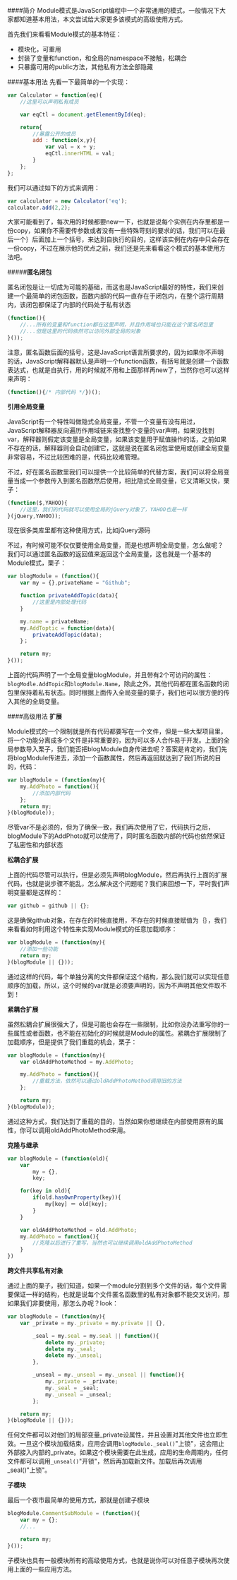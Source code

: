 ####简介
Module模式是JavaScript编程中一个非常通用的模式，一般情况下大家都知道基本用法，本文尝试给大家更多该模式的高级使用方式。

首先我们来看看Module模式的基本特征：

* 模块化，可重用
* 封装了变量和function，和全局的namespace不接触，松耦合
* 只暴露可用的public方法，其他私有方法全部隐藏

####基本用法
先看一下最简单的一个实现：
```JavaScript
var Calculator = function(eq){
	//这里可以声明私有成员

	var eqCtl = document.getElementById(eq);

	return{
		//暴露公开的成员
		add : function(x,y){
			var val = x + y;
			eqCtl.innerHTML = val;
		}
	};
};
```
我们可以通过如下的方式来调用：
```JavaScript
var calculator = new Calculator('eq');
calculator.add(2,2);
```
大家可能看到了，每次用的时候都要new一下，也就是说每个实例在内存里都是一份copy，如果你不需要传参数或者没有一些特殊苛刻的要求的话，我们可以在最后一个｝后面加上一个括号，来达到自执行的目的，这样该实例在内存中只会存在一份copy，不过在展示他的优点之前，我们还是先来看看这个模式的基本使用方法吧。

#####**匿名闭包**

匿名闭包是让一切成为可能的基础，而这也是JavaScript最好的特性，我们来创建一个最简单的闭包函数，函数内部的代码一直存在于闭包内，在整个运行周期内，该闭包都保证了内部的代码处于私有状态
```JavaScript
(function(){
	//...所有的变量和function都在这里声明，并且作用域也只能在这个匿名闭包里
	//...但是这里的代码依然可以访问外部全局的对象
}());
```
注意，匿名函数后面的括号，这是JavaScript语言所要求的，因为如果你不声明的话，JavaScript解释器默认是声明一个function函数，有括号就是创建一个函数表达式，也就是自执行，用的时候就不用和上面那样再new了，当然你也可以这样来声明：
```JavaScript
(function(){/* 内部代码 */})();
```
**引用全局变量**

JavaScript有一个特性叫做隐式全局变量，不管一个变量有没有用过，JavaScript解释器反向遍历作用域链来查找整个变量的var声明，如果没找到var，解释器则假定该变量是全局变量，如果该变量用于赋值操作的话，之前如果不存在的话，解释器则会自动创建它，这就是说在匿名闭包里使用或创建全局变量非常容易，不过比较困难的是，代码比较难管理。

不过，好在匿名函数里我们可以提供一个比较简单的代替方案，我们可以将全局变量当成一个参数传入到匿名函数然后使用，相比隐式全局变量，它又清晰又快，栗子：
```JavaScript
(function($,YAHOO){
	//这里，我们的代码就可以使用全局的jQuery对象了，YAHOO也是一样
}(jQuery,YAHOO));
```

现在很多类库里都有这种使用方式，比如jQuery源码

不过，有时候可能不仅仅要使用全局变量，而是也想声明全局变量，怎么做呢？
我们可以通过匿名函数的返回值来返回这个全局变量，这也就是一个基本的Module模式，栗子：
```JavaScript
var blogModule = (function(){
	var my = {},privateName = "Github";

	function privateAddTopic(data){
		//这里是内部处理代码
	}

	my.name = privateName;
	my.AddToptic = function(data){
		privateAddTopic(data);
	}；

	return my;
}());
```
上面的代码声明了一个全局变量blogModule，并且带有2个可访问的属性：`blogModle.AddTopic`和`blogModule.Name`，除此之外，其他代码都在匿名函数的闭包里保持着私有状态。同时根据上面传入全局变量的栗子，我们也可以很方便的传入其他的全局变量。

####高级用法
**扩展**

Module模式的一个限制就是所有代码都要写在一个文件，但是一些大型项目里，将一个功能分离成多个文件是非常重要的，因为可以多人合作易于开发。上面的全局参数导入栗子，我们能否把blogModule自身传进去呢？答案是肯定的，我们先将blogModule传进去，添加一个函数属性，然后再返回就达到了我们所说的目的，代码：
```JavaScript
var blogModule = (function(my){
	my.AddPhoto = function(){
		//添加内部代码
	};
	return my;
}(blogModule));
```
尽管var不是必须的，但为了确保一致，我们再次使用了它，代码执行之后，blogModule下的AddPhoto就可以使用了，同时匿名函数内部的代码也依然保证了私密性和内部状态

**松耦合扩展**

上面的代码尽管可以执行，但是必须先声明blogModule，然后再执行上面的扩展代码，也就是说步骤不能乱，怎么解决这个问题呢？我们来回想一下，平时我们声明变量都是这样的：
```JavaScript
var github = github || {};
```
这是确保github对象，在存在的时候直接用，不存在的时候直接赋值为｛｝，我们来看看如何利用这个特性来实现Module模式的任意加载顺序：
```JavaScript
var blogModule = (function(my){
	//添加一些功能
	return my;
}(blogModule || {}));
```
通过这样的代码，每个单独分离的文件都保证这个结构，那么我们就可以实现任意顺序的加载，所以，这个时候的var就是必须要声明的，因为不声明其他文件取不到！

**紧耦合扩展**

虽然松耦合扩展很强大了，但是可能也会存在一些限制，比如你没办法重写你的一些属性或者函数，也不能在初始化的时候就是Module的属性。紧耦合扩展限制了加载顺序，但是提供了我们重载的机会，栗子：
```JavaScript
var blogModule = (function(my){
	var oldAddPhotoMethod = my.AddPhoto;

	my.AddPhoto = function(){
		//重载方法，依然可以通过oldAddPhotoMethod调用旧的方法
	};

	return my;
}(blogModule));
```
通过这种方式，我们达到了重载的目的，当然如果你想继续在内部使用原有的属性，你可以调用oldAddPhotoMethod来用。

**克隆与继承**
```JavaScript
var blogModule = (function(old){
	var 
		my = {},
		key;

	for(key in old){
		if(old.hasOwnProperty(key)){
			my[key] ＝ old[key];
		}
	}

	var oldAddPhotoMethod = old.AddPhoto;
	my.AddPhoto = function(){
		//克隆以后进行了重写，当然也可以继续调用oldAddPhotoMethod
	}
})
```

**跨文件共享私有对象**

通过上面的栗子，我们知道，如果一个module分割到多个文件的话，每个文件需要保证一样的结构，也就是说每个文件匿名函数里的私有对象都不能交叉访问，那如果我们非要使用，那怎么办呢？look：
```JavaScript
var blogModule = (function(my){
	var _private = my._private = my.private || {},

		_seal = my.seal = my.seal || function(){
			delete my._private;
			delete my._seal;
			delete my._unseal;
		},

		_unseal = my._unseal = my._unseal || function(){
			my._private = _private;
			my._seal = _seal;
			my._unseal = _unseal;
		};

	return my;
}(blogModule || {}));
```
任何文件都可以对他们的局部变量_private设属性，并且设置对其他文件也立即生效。一旦这个模块加载结束，应用会调用`blogModule._seal()`"上锁"，这会阻止外部接入内部的_private。如果这个模块需要在此生成，应用的生命周期内，任何文件都可以调用`_unseal()`"开锁"，然后再加载新文件。加载后再次调用_seal()"上锁"。

**子模块**

最后一个夜市最简单的使用方式，那就是创建子模块
```JavaScript
blogModule.CommentSubModule = (function(){
	var my = {};
	//...

	return my;
}());
```
子模块也具有一般模块所有的高级使用方式，也就是说你可以对任意子模块再次使用上面的一些应用方法。

















